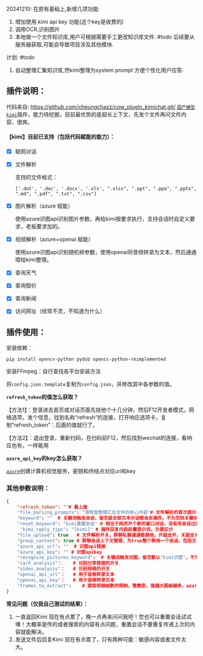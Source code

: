20241210:
 在原有基础上,新增几项功能:
 1. 增加使用 kimi api key 功能(这个key是收费的)
 2. 调用OCR,识别图片
 3. 本地做一个文件知识库,用户可根据需要手工更改知识库文件. #todo 后续要从服务器获取,可能会导致项目涉及其他模块.
 
计划: #todo
 1. 自动整理汇集知识库,然kimi整理为system prompt 方便个性化用户应答.
    

## 插件说明：
代码来自: https://github.com/cheungchazz/cow_plugin_kimichat.git/
[`国产模型kimi`](https://kimi.moonshot.cn/)插件，能力待挖掘，目前最优势的是超长上下文，先发个文件再问文件内容，很爽。

#### 【kimi】目前已支持（包括代码赋能的能力）：

- [x] 联网对话

- [x] 文件解析

  支持的文件格式：

  ```
  ['.dot', '.doc', '.docx', '.xls', ".xlsx", ".ppt", ".ppa", ".pptx", ".md", ".pdf", ".txt", ".csv"]
  ```

- [x] 图片解析（azure 赋能）

  使用azure识图api识别图片参数，再给kimi按要求执行，支持会话时自定义要求，老板要求加的。

- [x] 视频解析（azure+openai 赋能）

  使用azure识图api识别随机帧参数，使用openai将音频转录为文本，然后通通喂给kimi整理。

- [x] 查询天气

- [x] 查询股价

- [x] 查询新闻

- [x] 访问网址（经常不灵，不知道为什么）



## 插件使用：

安装依赖：

```
pip install opencv-python pydub opencc-python-reimplemented
```

安装FFmpeg：自行查找各平台安装方法



将`config.json.template`复制为`config.json`，并修改其中各参数的值。



**`refresh_token`的值怎么获取？**

【方法1】：登录进去首页或对话页面先挂他个十几分钟，然后F12开发者模式，网络选项，发个信息，找到名称“refresh”的连接，打开响应选项卡，复制“refresh_token”：后面的值就行了。

【方法2】：退出登录，重新扫码，在扫码前F12，然后找到wechat的连接，看响应也有，一样能用



**`azure_api_key`的key怎么获取？**

[`azure`](https://portal.azure.com/#home)创建计算机视觉服务，密钥和终结点对应url和key

### 其他参数说明：

```json
{
    "refresh_token": ""# 看上面
    "file_parsing_prompts": "请帮我整理汇总文件的核心内容"# 文件解析的首次提示词，设置通用点，全局参数
    "keyword": ""  # 关键词触发会话，留空就全部文本对话都会走插件，不为空则关键词+空格会触发插件
    "reset_keyword": "kimi重置会话" # 相当于网页开个新的窗口对话，没有写会话过期逻辑，懒
     "kimi_reply_tips": "[kimi]" # 插件回复内容前置提示词，方便区分
    "file_upload": true   # 文件解析开关，群聊私聊通通都是他，开就全开，关就全关
    "group_context": true # 群聊会话上下文管理，为true整个群用一个会话，包括文件、视频解析
    "azure_api_url": ""  # 识图api链接
    "azure_api_key": "" # 识图apikey
    "recognize_pictures_keyword":  # 关键词触发识图，留空默认"kimi识图"，不为空则关键词+空格会触发识图
    "card_analysis"：   	# 识别分享链接的开关
    "video_analysis"：  	# 识别视频的开关
    "openai_api_url"：	# 用于音频转录文本
    "openai_api_key"：	# 用于音频转录文本
    "frames_to_extract":	# 提取视频帧数的限制，整数型，值越大图帧越多，azure的费用越高
}
```



**常见问题（仅我自己测试的结果）：**

1. 一直返回Kimi 现在有点累了，晚一点再来问问我吧！您也可以重置会话试试噢！大概率是传的或者搜索的内容有点问题，重置会话不要重复传递上次的内容就能解决。
2. 发送文件后回复Kimi 现在有点累了，只有两种可能：敏感内容或者文件太大。




